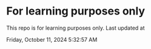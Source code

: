 # For learning purposes only
This repo is for learning purposes only.
Last updated at

Friday, October 11, 2024 5:32:57 AM

